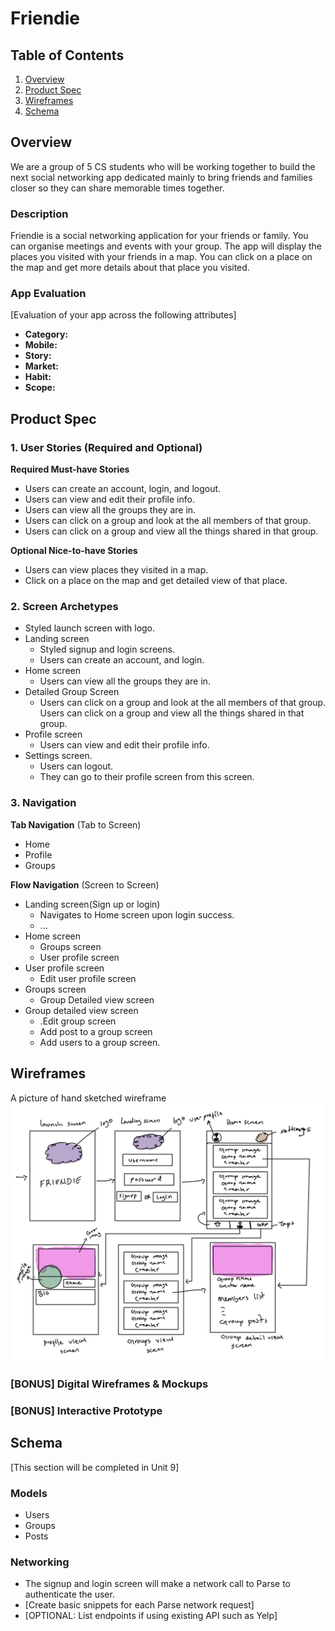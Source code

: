 # Friendie

## Table of Contents

1. [Overview](#Overview)
1. [Product Spec](#Product-Spec)
1. [Wireframes](#Wireframes)
1. [Schema](#Schema)

## Overview

We are a group of 5 CS students who will be working together to build the next social networking app dedicated mainly to bring friends and families closer so they can share memorable times together.

### Description

Friendie is a social networking application for your friends or family. You can organise meetings and events with your group. The app will display the places you visited with your friends in a map. You can click on a place on the map and get more details about that place you visited.

### App Evaluation

[Evaluation of your app across the following attributes]

- **Category:**
- **Mobile:**
- **Story:**
- **Market:**
- **Habit:**
- **Scope:**

## Product Spec

### 1. User Stories (Required and Optional)

**Required Must-have Stories**

- Users can create an account, login, and logout.
- Users can view and edit their profile info.
- Users can view all the groups they are in.
- Users can click on a group and look at the all members of that group.
- Users can click on a group and view all the things shared in that group.

**Optional Nice-to-have Stories**

- Users can view places they visited in a map.
- Click on a place on the map and get detailed view of that place.

### 2. Screen Archetypes

- Styled launch screen with logo.
- Landing screen
  - Styled signup and login screens.
  - Users can create an account, and login.
- Home screen
  - Users can view all the groups they are in.
- Detailed Group Screen
  - Users can click on a group and look at the all members of that group.
    Users can click on a group and view all the things shared in that group.
- Profile screen
  - Users can view and edit their profile info.
- Settings screen.
  - Users can logout.
  - They can go to their profile screen from this screen.

### 3. Navigation

**Tab Navigation** (Tab to Screen)

- Home
- Profile
- Groups

**Flow Navigation** (Screen to Screen)

- Landing screen(Sign up or login)
  - Navigates to Home screen upon login success.
  - ...
- Home screen
  - Groups screen
  - User profile screen
- User profile screen
  - Edit user profile screen
- Groups screen
  - Group Detailed view screen
- Group detailed view screen
  - .Edit group screen
  - Add post to a group screen
  - Add users to a group screen.

## Wireframes

A picture of hand sketched wireframe
<img src="./wireframe.jpeg" width=600>

### [BONUS] Digital Wireframes & Mockups

### [BONUS] Interactive Prototype

## Schema

[This section will be completed in Unit 9]

### Models

- Users
- Groups
- Posts

### Networking

- The signup and login screen will make a network call to Parse to authenticate the user.
- [Create basic snippets for each Parse network request]
- [OPTIONAL: List endpoints if using existing API such as Yelp]
